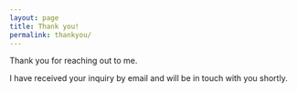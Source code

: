 ```yaml
---
layout: page
title: Thank you!
permalink: thankyou/
---
```


  <p>
    Thank you for reaching out to me.
  </p>

  <p>
    I have received your inquiry by email and will be in touch with you shortly.    
  </p>
